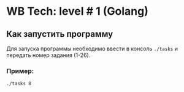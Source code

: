 # WB Tech: level # 1 (Golang)

## Как запустить программу

Для запуска программы необходимо ввести в консоль `./tasks` и передать номер задания (1-26).

### Пример:

```sh
./tasks 8
